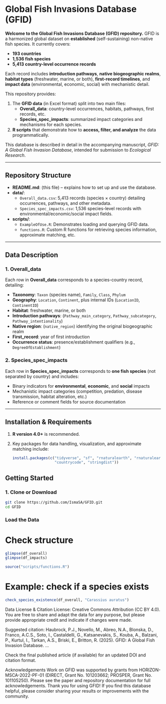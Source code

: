 # Global Fish Invasions Database (GFID)

**Welcome to the Global Fish Invasions Database (GFID) repository.** GFID is a harmonized global dataset on **established** (self-sustaining) non-native fish species. It currently covers:

- **193 countries**  
- **1,536 fish species**  
- **5,413 country-level occurrence records**  

Each record includes **introduction pathways**, **native biogeographic realms**, **habitat types** (freshwater, marine, or both), **first-record timelines**, and **impact data** (environmental, economic, social) with mechanistic detail.

This repository provides:

1. The **GFID data** (in Excel format) split into two main files:
   - **Overall_data**: country-level occurrences, habitats, pathways, first records, etc.
   - **Species_spec_impacts**: summarized impact categories and mechanisms for each species.
2. **R scripts** that demonstrate how to **access, filter, and analyze** the data programmatically.


This database is described in detail in the accompanying manuscript, _GFID: A Global Fish Invasion Database_, intended for submission to *Ecological Research*.

---

## Repository Structure

- **README.md**: (this file) – explains how to set up and use the database.
- **data/**:
  - `Overall_data.csv`: 5,413 records (species × country) detailing occurrences, pathways, and other metadata.
  - `Species_spec_impacts.csv`: 1,536 species-level records with environmental/economic/social impact fields.
- **scripts/**:
  - `ExampleOfUse.R`: Demonstrates loading and querying GFID data.
  - `functions.R`: Custom R functions for retrieving species information, approximate matching, etc.

---

## Data Description

### 1. Overall_data

Each row in **Overall_data** corresponds to a species-country record, detailing:

- **Taxonomy**: `Taxon` (species name), `Family`, `Class`, `Phylum`
- **Geography**: `Location`, `Continent`, plus internal IDs (`LocationID`, `ContinentID`)
- **Habitat**: freshwater, marine, or both
- **Introduction pathways**: (`Pathway_main_category`, `Pathway_subcategory`, `Pathway_intentionality`)
- **Native region**: (`native_region`) identifying the original biogeographic realm
- **First_record**: year of first introduction
- **Occurrence status**: presence/establishment qualifiers (e.g., `DegreeOfEstablishment`)

### 2. Species_spec_impacts

Each row in **Species_spec_impacts** corresponds to **one fish species** (not separated by country) and includes:

- Binary indicators for **environmental**, **economic**, and **social** impacts
- Mechanistic impact categories (competition, predation, disease transmission, habitat alteration, etc.)
- Reference or comment fields for source documentation

---

## Installation & Requirements

1. **R version 4.0+** is recommended.
2. Key packages for data handling, visualization, and approximate matching include:

   ```r
   install.packages(c("tidyverse", "sf", "rnaturalearth", "rnaturalearthdata",
                      "countrycode", "stringdist"))

## Getting Started

### 1. Clone or Download

```bash
git clone https://github.com/IsmaSA/GFID.git
cd GFID
```

### Load the Data

# Check structure
```r
glimpse(df_overall)
glimpse(df_impacts)

 ```

```r
source("scripts/functions.R")
```

# Example: check if a species exists
```r
check_species_existence(df_overall, "Carassius auratus")
```

Data License & Citation
License: Creative Commons Attribution (CC BY 4.0). You are free to share and adapt the data for any purpose, but please provide appropriate credit and indicate if changes were made.

Suggested citation:
Haubrock, P.J., Novello, M., Abreo, N.A., Blonska, D., Franco, A.C.S., Soto, I., Castaldelli, G., Katsanevakis, S., Kouba, A., Balzani, P., Kurtul, I., Tarkan, A.S., Briski, E., Britton, R. (2025). GFID: A Global Fish Invasion Database. ...

Check the final published article (if available) for an updated DOI and citation format.

Acknowledgements
Work on GFID was supported by grants from HORIZON-MSCA-2022-PF-01 (DIRECT, Grant No. 101203662; PROSPER, Grant No. 101105250). Please see the paper and repository documentation for full acknowledgements.
Thank you for using GFID! If you find this database helpful, please consider sharing your results or improvements with the community.

